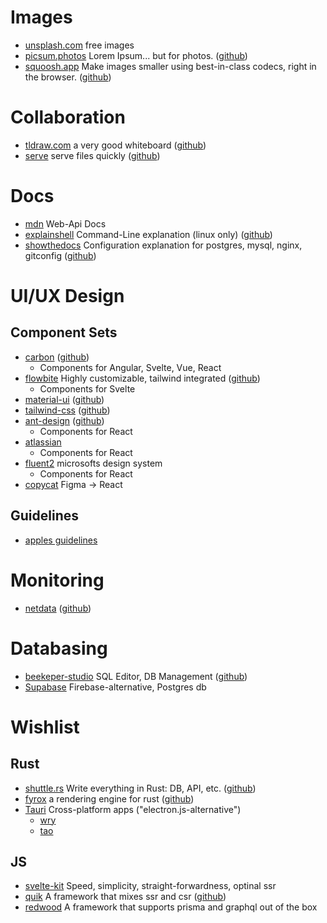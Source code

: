 # Images
- [unsplash.com](https://www.unsplash.com) free images
- [picsum.photos](https://picsum.photos) Lorem Ipsum... but for photos. ([github](https://github.com/DMarby/picsum-photos))
- [squoosh.app](https://squoosh.app) Make images smaller using best-in-class codecs, right in the browser. ([github](https://github.com/GoogleChromeLabs/squoosh))
# Collaboration
- [tldraw.com](https://www.tldraw.com) a very good whiteboard ([github](https://github.com/tldraw/tldraw))
- [serve](https://www.npmjs.com/package/serve) serve files quickly ([github](https://github.com/vercel/serve))
# Docs
- [mdn](https://developer.mozilla.org/en-US/docs/Web/API) Web-Api Docs
- [explainshell](https://www.explainshell.com/) Command-Line explanation (linux only) ([github](https://github.com/idank/explainshell))
- [showthedocs](http://showthedocs.com/) Configuration explanation for postgres, mysql, nginx, gitconfig ([github](https://github.com/idank/showthedocs))
# UI/UX Design
## Component Sets
- [carbon](https://carbondesignsystem.com/) ([github](https://github.com/carbon-design-system/carbon))
  - Components for Angular, Svelte, Vue, React
- [flowbite](https://flowbite-svelte.com/) Highly customizable, tailwind integrated ([github](https://github.com/themesberg/flowbite-svelte))
  - Components for Svelte
- [material-ui](https://mui.com/core/) ([github](https://github.com/mui/material-ui))
- [tailwind-css](https://tailwindcss.com/) ([github](https://github.com/tailwindlabs/tailwindcss))
- [ant-design](https://ant.design/) ([github](https://github.com/ant-design/ant-design))
  - Components for React
- [atlassian](https://atlassian.design/) 
  - Components for React
- [fluent2](https://fluent2.microsoft.design/) microsofts design system
  - Components for React
- [copycat](https://www.copycat.dev/) Figma -> React
## Guidelines
- [apples guidelines](https://developer.apple.com/design/human-interface-guidelines/)
# Monitoring
- [netdata](https://www.netdata.cloud/) ([github](https://github.com/netdata/netdata))
# Databasing
- [beekeper-studio](https://www.beekeeperstudio.io/) SQL Editor, DB Management ([github](https://github.com/beekeeper-studio/beekeeper-studio))
- [Supabase](https://github.com/supabase/supabase) Firebase-alternative, Postgres db
# Wishlist
## Rust
- [shuttle.rs](https://www.shuttle.rs) Write everything in Rust: DB, API, etc. ([github](https://github.com/shuttle-hq/shuttle))
- [fyrox](https://fyrox.rs/) a rendering engine for rust ([github](https://github.com/FyroxEngine/Fyrox))
- [Tauri](https://github.com/tauri-apps/tauri) Cross-platform apps ("electron.js-alternative")
  -  [wry](https://github.com/tauri-apps/wry)
  -  [tao](https://github.com/tauri-apps/tao)
## JS
- [svelte-kit](https://kit.svelte.dev/) Speed, simplicity, straight-forwardness, optinal ssr
- [quik](https://qwik.builder.io/) A framework that mixes ssr and csr ([github](https://github.com/BuilderIO/qwik))
- [redwood](https://github.com/redwoodjs/redwood) A framework that supports prisma and graphql out of the box
